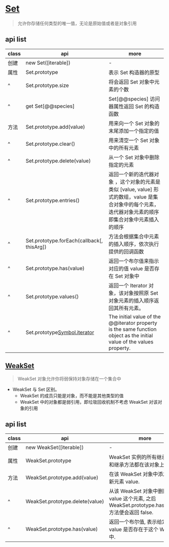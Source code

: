 # [Set](https://developer.mozilla.org/zh-CN/docs/Web/JavaScript/Reference/Global_Objects/Set)

> 允许你存储任何类型的唯一值，无论是原始值或者是对象引用

## api list

| class | api                                        | more                                                                                                                                                  |
| ----- | ------------------------------------------ | ----------------------------------------------------------------------------------------------------------------------------------------------------- |
| 创建  | new Set([iterable])                        | -                                                                                                                                                     |
| 属性  | Set.prototype                              | 表示 Set 构造器的原型                                                                                                                                 |
| ^     | Set.prototype.size                         | 将会返回 Set 对象中元素的个数                                                                                                                         |
| ^     | get Set[@@species]                         | Set[@@species] 访问器属性返回 Set 的构造函数                                                                                                          |
| 方法  | Set.prototype.add(value)                   | 用来向一个 Set 对象的末尾添加一个指定的值                                                                                                             |
| ^     | Set.prototype.clear()                      | 用来清空一个 Set 对象中的所有元素                                                                                                                     |
| ^     | Set.prototype.delete(value)                | 从一个 Set 对象中删除指定的元素                                                                                                                       |
| ^     | Set.prototype.entries()                    | 返回一个新的迭代器对象 ，这个对象的元素是类似 [value, value] 形式的数组，value 是集合对象中的每个元素，迭代器对象元素的顺序即集合对象中元素插入的顺序 |
| ^     | Set.prototype.forEach(callback[, thisArg]) | 方法会根据集合中元素的插入顺序，依次执行提供的回调函数                                                                                                |
| ^     | Set.prototype.has(value)                   | 返回一个布尔值来指示对应的值 value 是否存在 Set 对象中                                                                                                |
| ^     | Set.prototype.values()                     | 返回一个 Iterator 对象，该对象按照原 Set 对象元素的插入顺序返回其所有元素。                                                                           |
| ^     | Set.prototype[Symbol.iterator]()           | The initial value of the @@iterator property is the same function object as the initial value of the values property.                                 |

## [WeakSet](https://developer.mozilla.org/zh-CN/docs/Web/JavaScript/Reference/Global_Objects/WeakSet)

> WeakSet 对象允许你将弱保持对象存储在一个集合中

- WeakSet 与 Set 区别。
  - WeakSet 的成员只能是对象，而不能是其他类型的值
  - WeakSet 中的对象都是弱引用，即垃圾回收机制不考虑 WeakSet 对该对象的引用

## api list

| class | api                             | more                                                                                          |
| ----- | ------------------------------- | --------------------------------------------------------------------------------------------- |
| 创建  | new WeakSet([iterable])         | -                                                                                             |
| 属性  | WeakSet.prototype               | WeakSet 实例的所有继承属性和继承方法都在该对象上.                                             |
| 方法  | WeakSet.prototype.add(value)    | 在该 WeakSet 对象中添加一个新元素 value.                                                      |
| ^     | WeakSet.prototype.delete(value) | 从该 WeakSet 对象中删除 value 这个元素, 之后 WeakSet.prototype.has(value) 方法便会返回 false. |
| ^     | WeakSet.prototype.has(value)    | 返回一个布尔值, 表示给定的值 value 是否存在于这个 WeakSet 中.                                 |
